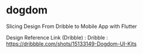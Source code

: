 # dogdom
Slicing Design From Dribble to Mobile App with Flutter 

Design Reference Link (Dribble) : Dribble : https://dribbble.com/shots/15133149-Dogdom-UI-Kits
